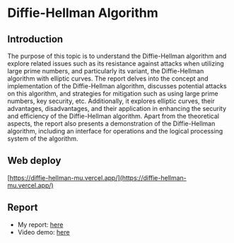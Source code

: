 # Diffie-Hellman Algorithm

## Introduction
The purpose of this topic is to understand the Diffie-Hellman algorithm and explore related issues such as its resistance against attacks when utilizing large prime numbers, and particularly its variant, the Diffie-Hellman algorithm with elliptic curves.
The report delves into the concept and implementation of the Diffie-Hellman algorithm, discusses potential attacks on this algorithm, and strategies for mitigation such as using large prime numbers, key security, etc. Additionally, it explores elliptic curves, their advantages, disadvantages, and their application in enhancing the security and efficiency of the Diffie-Hellman algorithm.
Apart from the theoretical aspects, the report also presents a demonstration of the Diffie-Hellman algorithm, including an interface for operations and the logical processing system of the algorithm.

## Web deploy
[https://diffie-hellman-mu.vercel.app/](https://diffie-hellman-mu.vercel.app/)

## Report
- My report: [here](https://drive.google.com/file/d/1YskLXzqVQhdx3x3dBbT70IetlELPYJXe/view?usp=sharing)
- Video demo: [here](https://drive.google.com/file/d/1_gaQ7e3HFLiW73FNFlXt0Pmjy4RhBoD4/view?usp=sharing)
